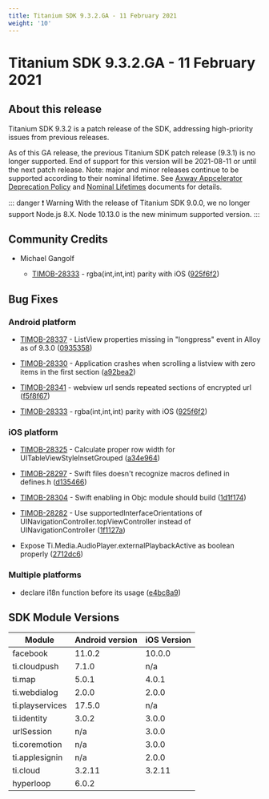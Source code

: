 ```yaml
---
title: Titanium SDK 9.3.2.GA - 11 February 2021
weight: '10'
---
```


# Titanium SDK 9.3.2.GA - 11 February 2021

## About this release

Titanium SDK 9.3.2 is a patch release of the SDK, addressing high-priority issues from previous releases.

As of this GA release, the previous Titanium SDK patch release (9.3.1) is no longer supported. End of support for this version will be 2021-08-11 or until the next patch release. Note: major and minor releases continue to be supported according to their nominal lifetime. See [Axway Appcelerator Deprecation Policy](https://docs.axway.com/bundle/AMPLIFY_Appcelerator_Services_Overview_allOS_en/page/axway_appcelerator_deprecation_policy.html) and [Nominal Lifetimes](https://docs.axway.com/bundle/AMPLIFY_Appcelerator_Services_Overview_allOS_en/page/axway_appcelerator_product_lifecycle.html#AxwayAppceleratorProductLifecycle-NominalLifetimes) documents for details.

::: danger ❗️ Warning
With the release of Titanium SDK 9.0.0, we no longer support Node.js 8.X. Node 10.13.0 is the new minimum supported version.
:::

## Community Credits

* Michael Gangolf

    * [TIMOB-28333](https://jira-archive.titaniumsdk.com/TIMOB-28333) - rgba(int,int,int) parity with iOS ([925f6f2](https://github.com/appcelerator/titanium_mobile/commit/925f6f26ab2eabbff43eaffef8622f4e305d6360))

## Bug Fixes

### Android platform

* [TIMOB-28337](https://jira-archive.titaniumsdk.com/TIMOB-28337) - ListView properties missing in "longpress" event in Alloy as of 9.3.0 ([0935358](https://github.com/appcelerator/titanium_mobile/commit/093535877cadf38e48efa840c7902bfa7a12f902))

* [TIMOB-28330](https://jira-archive.titaniumsdk.com/TIMOB-28330) - Application crashes when scrolling a listview with zero items in the first section ([a92bea2](https://github.com/appcelerator/titanium_mobile/commit/a92bea2353c31001b27313f366c255403a719f57))

* [TIMOB-28341](https://jira-archive.titaniumsdk.com/TIMOB-28341) - webview url sends repeated sections of encrypted url ([f5f8f67](https://github.com/appcelerator/titanium_mobile/commit/f5f8f6786715b7877dd29189a14f5893fd2ea256))

* [TIMOB-28333](https://jira-archive.titaniumsdk.com/TIMOB-28333) - rgba(int,int,int) parity with iOS ([925f6f2](https://github.com/appcelerator/titanium_mobile/commit/925f6f26ab2eabbff43eaffef8622f4e305d6360))

### iOS platform

* [TIMOB-28325](https://jira-archive.titaniumsdk.com/TIMOB-28325) - Calculate proper row width for UITableViewStyleInsetGrouped ([a34e964](https://github.com/appcelerator/titanium_mobile/commit/a34e9643c6a9c9686e76e3893ce501a3f9073413))

* [TIMOB-28297](https://jira-archive.titaniumsdk.com/TIMOB-28297) - Swift files doesn't recognize macros defined in defines.h ([d135466](https://github.com/appcelerator/titanium_mobile/commit/d1354664a768a122caa7c7e06bbe8b2eab27e5f8))

* [TIMOB-28304](https://jira-archive.titaniumsdk.com/TIMOB-28304) - Swift enabling in Objc module should build ([1d1f174](https://github.com/appcelerator/titanium_mobile/commit/1d1f174cfd0f73ed267e0659b76d9da67edcebfa))

* [TIMOB-28282](https://jira-archive.titaniumsdk.com/TIMOB-28282) - Use supportedInterfaceOrientations of UINavigationController.topViewController instead of UINavigationController ([1f1127a](https://github.com/appcelerator/titanium_mobile/commit/1f1127abc35288a296e9b68c206a622a4cbcf8bd))

* Expose Ti.Media.AudioPlayer.externalPlaybackActive as boolean properly ([2712dc6](https://github.com/appcelerator/titanium_mobile/commit/2712dc6be533b9752b9b62dccc7e022596a03558))

### Multiple platforms

* declare i18n function before its usage ([e4bc8a9](https://github.com/appcelerator/titanium_mobile/commit/e4bc8a9265f6e6ba2cb801612c65dbe49a953b05))

## SDK Module Versions

| Module | Android version | iOS Version |
| --- | --- | --- |
| facebook | 11.0.2 | 10.0.0 |
| ti.cloudpush | 7.1.0 | n/a |
| ti.map | 5.0.1 | 4.0.1 |
| ti.webdialog | 2.0.0 | 2.0.0 |
| ti.playservices | 17.5.0 | n/a |
| ti.identity | 3.0.2 | 3.0.0 |
| urlSession | n/a | 3.0.0 |
| ti.coremotion | n/a | 3.0.0 |
| ti.applesignin | n/a | 2.0.0 |
| ti.cloud | 3.2.11 | 3.2.11 |
| hyperloop | 6.0.2 |  |
